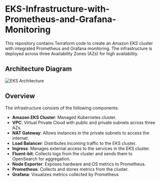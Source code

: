 # EKS-Infrastructure-with-Prometheus-and-Grafana-Monitoring

This repository contains Terraform code to create an Amazon EKS cluster with integrated Prometheus and Grafana monitoring. The infrastructure is deployed across three Availability Zones (AZs) for high availability.

## Architecture Diagram

![EKS Architecture](![image](https://github.com/user-attachments/assets/8b4bbe81-662a-4eef-9e86-dabfe88a0433)
)

## Overview

The infrastructure consists of the following components:

- **Amazon EKS Cluster**: Managed Kubernetes cluster.
- **VPC**: Virtual Private Cloud with public and private subnets across three AZs.
- **NAT Gateway**: Allows instances in the private subnets to access the internet.
- **Load Balancer**: Distributes incoming traffic to the EKS cluster.
- **Ingress**: Manages external access to the services in the EKS cluster.
- **Fluent-bit**: Collects logs from the cluster and sends them to OpenSearch for aggregation.
- **Node Exporter**: Exposes hardware and OS metrics to Prometheus.
- **Prometheus**: Collects and stores metrics from the cluster.
- **Grafana**: Visualizes metrics collected by Prometheus
